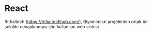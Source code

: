 # React
Rithaltech (https://rithaltechhub.com/), Biyomimikri projelerinin ortak bir şekilde cevaplanması için kullanılan web sistesi
